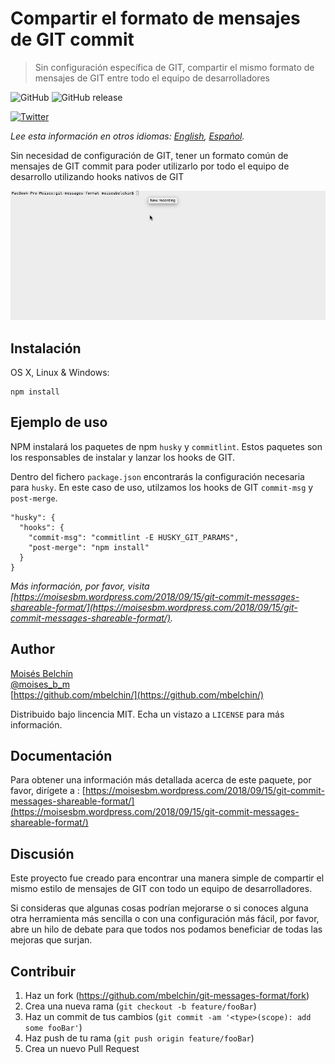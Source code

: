 # Compartir el formato de mensajes de GIT commit
> Sin configuración específica de GIT, compartir el mismo formato de mensajes de GIT entre todo el equipo de desarrolladores

![GitHub](https://img.shields.io/github/license/mbelchin/git-messages-format.svg)
![GitHub release](https://img.shields.io/github/release/mbelchin/git-messages-format.svg)


[![Twitter](https://img.shields.io/twitter/url/https/shields.io.svg?style=social)](https://twitter.com/intent/tweet?text=Wow:&url=https%3A%2F%2Fgithub.com%2Fmbelchin%2Fgit-messages-format&hashtags=git,hooks,developers,commit,format)


*Lee esta información en otros idiomas: [English](README.md), [Español](README.es.md).*

Sin necesidad de configuración de GIT, tener un formato común de mensajes de GIT commit para poder utilizarlo por todo el equipo de desarrollo utilizando hooks nativos de GIT

![](example.gif)

## Instalación

OS X, Linux & Windows:

```
npm install
```

## Ejemplo de uso

NPM instalará los paquetes de npm `husky` y `commitlint`. Estos paquetes son 
los responsables de instalar y lanzar los hooks de GIT.

Dentro del fichero `package.json` encontrarás la configuración necesaria para
`husky`.
En este caso de uso, utilzamos los hooks de GIT `commit-msg` y `post-merge`.

```
"husky": {
  "hooks": {
    "commit-msg": "commitlint -E HUSKY_GIT_PARAMS",
    "post-merge": "npm install"
  }
}
```

_Más información, por favor, visita [https://moisesbm.wordpress.com/2018/09/15/git-commit-messages-shareable-format/](https://moisesbm.wordpress.com/2018/09/15/git-commit-messages-shareable-format/)._

## Author

[Moisés Belchín](https://moisesbm.wordpress.com)  
[@moises_b_m](https://twitter.com/moises_b_m)  
[https://github.com/mbelchin/](https://github.com/mbelchin/)  

Distribuido bajo lincencia MIT. Echa un vistazo a ``LICENSE`` para más información.

## Documentación

Para obtener una información más detallada acerca de este paquete, por favor, dirígete a :
[https://moisesbm.wordpress.com/2018/09/15/git-commit-messages-shareable-format/](https://moisesbm.wordpress.com/2018/09/15/git-commit-messages-shareable-format/)

## Discusión

Este proyecto fue creado para encontrar una manera simple de compartir el mismo estilo de mensajes de GIT con todo un equipo de desarrolladores.

Si consideras que algunas cosas podrían mejorarse o si conoces alguna otra herramienta más sencilla o con una configuración más fácil, por favor, abre un hilo de debate para que todos nos podamos beneficiar de todas las mejoras que surjan.

## Contribuir

1. Haz un fork (<https://github.com/mbelchin/git-messages-format/fork>)
2. Crea una nueva rama (`git checkout -b feature/fooBar`)
3. Haz un commit de tus cambios (`git commit -am '<type>(scope): add some fooBar'`)
4. Haz push de tu rama (`git push origin feature/fooBar`)
5. Crea un nuevo Pull Request
